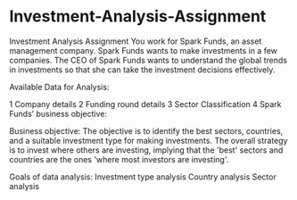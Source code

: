 # Investment-Analysis-Assignment
Investment Analysis Assignment
You work for Spark Funds, an asset management company. Spark Funds wants to make investments in a few companies. The CEO of Spark Funds wants to understand the global trends in investments so that she can take the investment decisions effectively.

Available Data for Analysis:

1 Company details
2 Funding round details
3 Sector Classification
4 Spark Funds’ business objective:

Business objective: 
  The objective is to identify the best sectors, countries, and a suitable investment type for making investments. The overall strategy is to invest where others are investing, implying that the 'best' sectors and countries are the ones 'where most investors are investing'.

Goals of data analysis:
  Investment type analysis
  Country analysis
  Sector analysis
